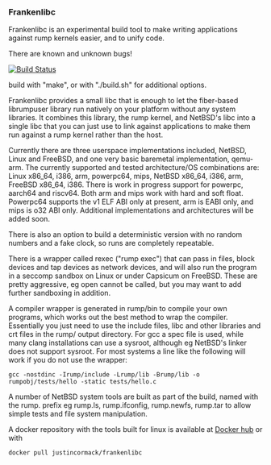 ### Frankenlibc ###

Frankenlibc is an experimental build tool to make writing applications
against rump kernels easier, and to unify code.

There are known and unknown bugs!

[![Build Status](https://travis-ci.org/justincormack/frankenlibc.png?branch=master)](https://travis-ci.org/justincormack/frankenlibc)

build with "make", or with "./build.sh" for additional options.

Frankenlibc provides a small libc that is enough to let the fiber-based librumpuser
library run natively on your platform without any system libraries. It
combines this library, the rump kernel, and NetBSD's libc into a single
libc that you can just use to link against applications to make them run
against a rump kernel rather than the host.

Currently there are three userspace implementations included, NetBSD, Linux and FreeBSD,
and one very basic baremetal implementation, qemu-arm. The currently supported and tested architecture/OS
combinations are: Linux x86\_64, i386, arm, powerpc64, mips, NetBSD x86\_64, i386, arm, FreeBSD
x86\_64, i386. There is work in progress support for powerpc, aarch64 and riscv64. Both arm
and mips work with hard and soft float. Powerpc64 supports the v1 ELF ABI only at present, arm is
EABI only, and mips is o32 ABI only. Additional implementations and architectures
will be added soon.

There is also an option to build a deterministic version with no random numbers and a fake
clock, so runs are completely repeatable.

There is a wrapper called rexec ("rump exec") that can pass in files, block devices
and tap devices as network devices, and will also run the program in a seccomp
sandbox on Linux or under Capsicum on FreeBSD. These are pretty aggressive, eg
open cannot be called, but you may want to add further sandboxing in addition.

A compiler wrapper is generated in rump/bin to compile your own programs, which works out
the best method to wrap the compiler. Essentially you just need to use the include files,
libc and other libraries and crt files in the rump/ output directory. For gcc a spec file
is used, while many clang installations can use a sysroot, although eg NetBSD's linker
does not support sysroot. For most systems a line like the following will work if you
do not use the wrapper:

```
gcc -nostdinc -Irump/include -Lrump/lib -Brump/lib -o rumpobj/tests/hello -static tests/hello.c
```

A number of NetBSD system tools are built as part of the build, named with the rump. prefix eg rump.ls,
rump.ifconfig, rump.newfs, rump.tar to allow simple tests and file system manipulation.

A docker repository with the tools built for linux is available at
[Docker hub](https://registry.hub.docker.com/u/justincormack/frankenlibc/) or with 

```
docker pull justincormack/frankenlibc
```
